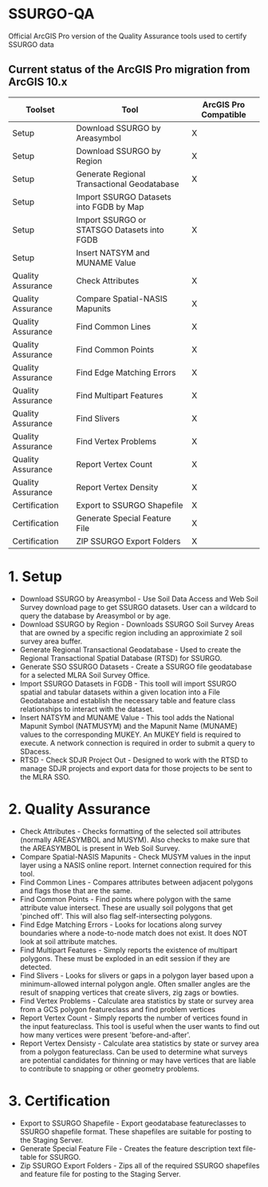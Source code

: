 # SSURGO-QA
Official ArcGIS Pro version of the Quality Assurance tools used to certify SSURGO data  

## Current status of the ArcGIS Pro migration from ArcGIS 10.x

Toolset|Tool|ArcGIS Pro Compatible|
--------------------------------------------------|-------------------------------------------------------------------|---------------------------|
Setup|Download SSURGO by Areasymbol|X|
Setup|Download SSURGO by Region|X|
Setup|Generate Regional Transactional Geodatabase|X|
Setup|Import SSURGO Datasets into FGDB by Map||
Setup|Import SSURGO or STATSGO Datasets into FGDB|X|
Setup|Insert NATSYM and MUNAME Value||
Quality Assurance|Check Attributes|X|
Quality Assurance|Compare Spatial-NASIS Mapunits|X|
Quality Assurance|Find Common Lines|X|
Quality Assurance|Find Common Points|X|
Quality Assurance|Find Edge Matching Errors|X|
Quality Assurance|Find Multipart Features|X|
Quality Assurance|Find Slivers|X|
Quality Assurance|Find Vertex Problems|X|
Quality Assurance|Report Vertex Count|X|
Quality Assurance|Report Vertex Density|X|
Certification|Export to SSURGO Shapefile|X|
Certification|Generate Special Feature File|X|
Certification|ZIP SSURGO Export Folders|X|

# 1. Setup
<ul> 
<li>Download SSURGO by Areasymbol - Use Soil Data Access and Web Soil Survey download page to get SSURGO datasets. User can a wildcard to query the database by Areasymbol or by age. </li>
<li>Download SSURGO by Region - Downloads SSURGO Soil Survey Areas that are owned by a specific region including an approximiate 2 soil survey area buffer. </li>
<li>Generate Regional Transactional Geodatabase - Used to create the Regional Transactional Spatial Database (RTSD) for SSURGO. </li>
<li>Generate SSO SSURGO Datasets - Create a SSURGO file geodatabase for a selected MLRA Soil Survey Office. </li>
<li>Import SSURGO Datasets in FGDB - This tooll will import SSURGO spatial and tabular datasets within a given location into a File Geodatabase and establish the necessary table and feature class relationships to interact with the dataset. </li>
<li>Insert NATSYM and MUNAME Value - This tool adds the National Mapunit Symbol (NATMUSYM) and the Mapunit Name (MUNAME) values to the corresponding MUKEY. An MUKEY field is required to execute. A network connection is required in order to submit a query to SDacess. </li>
<li>RTSD - Check SDJR Project Out - Designed to work with the RTSD to manage SDJR projects and export data for those projects to be sent to the MLRA SSO. </li>
</ul>

# 2. Quality Assurance

<ul>
<li> Check Attributes - Checks formatting of the selected soil attributes (normally AREASYMBOL and MUSYM). Also checks to make sure that the AREASYMBOL is present in Web Soil Survey.</li>
<li>Compare Spatial-NASIS Mapunits - Check MUSYM values in the input layer using a NASIS online report. Internet connection required for this tool. </li>
<li>Find Common Lines - Compares attributes between adjacent polygons and flags those that are the same. </li>
<li>Find Common Points - Find points where polygon with the same attribute value intersect. These are usually soil polygons that get 'pinched off'. This will also flag self-intersecting polygons.</li>
<li>Find Edge Matching Errors - Looks for locations along survey boundaries where a node-to-node match does not exist. It does NOT look at soil attribute matches. </li>
<li>Find Multipart Features - Simply reports the existence of multipart polygons. These must be exploded in an edit session if they are detected.</li>
<li>Find Slivers - Looks for slivers or gaps in a polygon layer based upon a minimum-allowed internal polygon angle. Often smaller angles are the result of snapping vertices that create slivers, zig zags or bowties. </li>
<li>Find Vertex Problems - Calculate area statistics by state or survey area from a GCS polygon featureclass and find problem vertices </li>
<li>Report Vertex Count - Simply reports the number of vertices found in the input featureclass. This tool is useful when the user wants to find out how many vertices were present 'before-and-after'. </li>
<li>Report Vertex Densisty - Calculate area statistics by state or survey area from a  polygon featureclass. Can be used to determine what surveys are potential candidates for thinning or may have vertices that are liable to contribute to snapping or other geometry problems. </li>
</ul>

# 3. Certification

<ul>
<li>Export to SSURGO Shapefile - Export geodatabase featureclasses to SSURGO shapefile format. These shapefiles are suitable for posting to the Staging Server. </li>
<li>Generate Special Feature File - Creates the feature description text file-table for SSURGO. </li>
<li>Zip SSURGO Export Folders - Zips all of the required SSURGO shapefiles and feature file for posting to the Staging Server. </li>
